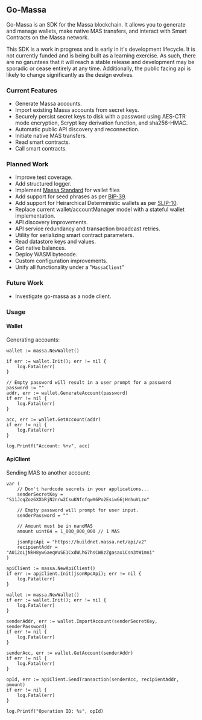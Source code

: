 ## Go-Massa ##

Go-Massa is an SDK for the Massa blockchain. It allows you to generate and manage wallets, make native MAS transfers, and interact with Smart Contracts on the Massa network.

This SDK is a work in progress and is early in it's development lifecycle. It is not currently funded and is being built as a learning exercise. As such, there are no garuntees that it will reach a stable release and development may be sporadic or cease entirely at any time. Additionally, the public facing api is likely to change significantly as the design evolves.

### Current Features ###
- Generate Massa accounts.
- Import existing Massa accounts from secret keys.
- Securely persist secret keys to disk with a password using AES-CTR mode encryption, Scrypt key derivation function, and sha256-HMAC.
- Automatic public API discovery and reconnection.
- Initiate native MAS transfers.
- Read smart contracts.
- Call smart contracts.


### Planned Work ###
- Improve test coverage.
- Add structured logger.
- Implement [Massa Standard](https://github.com/massalabs/massa-standards/blob/main/wallet/file-format.md) for wallet files
- Add support for seed phrases as per [BIP-39](https://github.com/bitcoin/bips/blob/master/bip-0039.mediawiki).
- Add support for Heirarchical Deterministic wallets as per [SLIP-10](https://github.com/satoshilabs/slips/blob/master/slip-0010.md).
- Replace current wallet/accountManager model with a stateful wallet implementation.
- API discovery improvements.
- API service redundancy and transaction broadcast retries.
- Utility for serializing smart contract parameters.
- Read datastore keys and values.
- Get native balances.
- Deploy WASM bytecode.
- Custom configuration improvements.
- Unify all functionality under a "`MassaClient`"

### Future Work ###
- Investigate go-massa as a node client.


### Usage ###

#### Wallet ####

Generating accounts:
```
wallet := massa.NewWallet()

if err := wallet.Init(); err != nil {
    log.Fatal(err)
}

// Empty password will result in a user prompt for a password
password := ""
addr, err := wallet.GenerateAccount(password)
if err != nil {
    log.Fatal(err)
}

acc, err := wallet.GetAccount(addr)
if err != nil {
    log.Fatal(err)
}

log.Printf("Account: %+v", acc)
```

#### ApiClient ####

Sending MAS to another account:
```
var (
    // Don't hardcode secrets in your applications...
    senderSecretKey = "S11JcqZoz6XXbRjN2nrw2CsuKNfcfqwX6Po2EsiwG6jHnhuVLzo"

    // Empty password will prompt for user input.
    senderPassword = ""

    // Amount must be in nanoMAS
    amount uint64 = 1_000_000_000 // 1 MAS

    jsonRpcApi = "https://buildnet.massa.net/api/v2"
    recipientAddr = "AU12oLjNkH8ywGaeqWuSE1CxdWLhG7hsCW8zZgasax1Csn3tW1mni"
)

apiClient := massa.NewApiClient()
if err := apiClient.Init(jsonRpcApi); err != nil {
    log.Fatal(err)
}

wallet := massa.NewWallet()
if err := wallet.Init(); err != nil {
    log.Fatal(err)
}

senderAddr, err := wallet.ImportAccount(senderSecretKey, senderPassword)
if err != nil {
    log.Fatal(err)
}

senderAcc, err := wallet.GetAccount(senderAddr)
if err != nil {
    log.Fatal(err)
}

opId, err := apiClient.SendTransaction(senderAcc, recipientAddr, amount)
if err != nil {
    log.Fatal(err)
}

log.Printf("Operation ID: %s", opId)
```